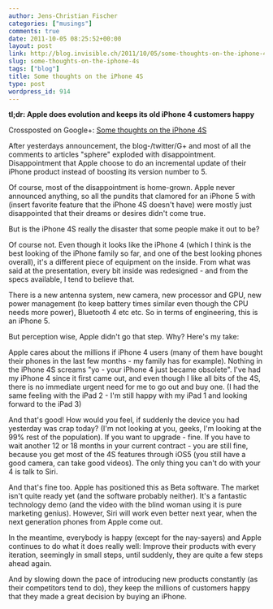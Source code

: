 ```yaml
---
author: Jens-Christian Fischer
categories: ["musings"]
comments: true
date: 2011-10-05 08:25:52+00:00
layout: post
link: http://blog.invisible.ch/2011/10/05/some-thoughts-on-the-iphone-4s/
slug: some-thoughts-on-the-iphone-4s
tags: ["blog"]
title: Some thoughts on the iPhone 4S
type: post
wordpress_id: 914
---
```


**tl;dr: Apple does evolution and keeps its old iPhone 4 customers happy**

Crossposted on Google+: [Some thoughts on the iPhone 4S](https://plus.google.com/109789939743085010576/posts/6XLEmkEc1v9) 

After yesterdays announcement, the blog-/twitter/G+ and most of all the comments to articles "sphere" exploded with disappointment. Disappointment that Apple choose to do an incremental update of their iPhone product instead of boosting its version number to 5.

Of course, most of the disappointment is home-grown. Apple never announced anything, so all the pundits that clamored for an iPhone 5 with (insert favorite feature that the iPhone 4S doesn't have) were mostly just disappointed that their dreams or desires didn't come true.

But is the iPhone 4S really the disaster that some people make it out to be?

Of course not. Even though it looks like the iPhone 4 (which I think is the best looking of the iPhone family so far, and one of the best looking phones overall), it's a different piece of equipment on the inside. From what was said at the presentation, every bit inside was redesigned - and from the specs available, I tend to believe that.

There is a new antenna system, new camera, new processor and GPU, new power management (to keep battery times similar even though the CPU needs more power), Bluetooth 4 etc etc. So in terms of engineering, this is an iPhone 5.

But perception wise, Apple didn't go that step. Why? Here's my take:

Apple cares about the millions if iPhone 4 users (many of them have bought their phones in the last few months - my family has for example). Nothing in the iPhone 4S screams "yo - your iPhone 4 just became obsolete". I've had my iPhone 4 since it first came out, and even though I like all bits of the 4S, there is no immediate urgent need for me to go out and buy one. (I had the same feeling with the iPad 2 - I'm still happy with my iPad 1 and looking forward to the iPad 3)

And that's good! How would you feel, if suddenly the device you had yesterday was crap today? (I'm not looking at you, geeks, I'm looking at the 99% rest of the population). If you want to upgrade - fine. If you have to wait another 12 or 18 months in your current contract - you are still fine, because you get most of the 4S features through iOS5 (you still have a good camera, can take good videos). The only thing you can't do with your 4 is talk to Siri.

And that's fine too. Apple has positioned this as Beta software. The market isn't quite ready yet (and the software probably neither). It's a fantastic technology demo (and the video with the blind woman using it is pure marketing genius). However, Siri will work even better next year, when the next generation phones from Apple come out.

In the meantime, everybody is happy (except for the nay-sayers) and Apple continues to do what it does really well: Improve their products with every iteration, seemingly in small steps, until suddenly, they are quite a few steps ahead again.

And by slowing down the pace of introducing new products constantly (as their competitors tend to do), they keep the millions of customers happy that they made a great decision by buying an iPhone.
